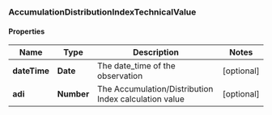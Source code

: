 ### AccumulationDistributionIndexTechnicalValue

#### Properties
Name | Type | Description | Notes
------------ | ------------- | ------------- | -------------
**dateTime** | **Date** | The date_time of the observation | [optional] 
**adi** | **Number** | The Accumulation/Distribution Index calculation value | [optional] 



